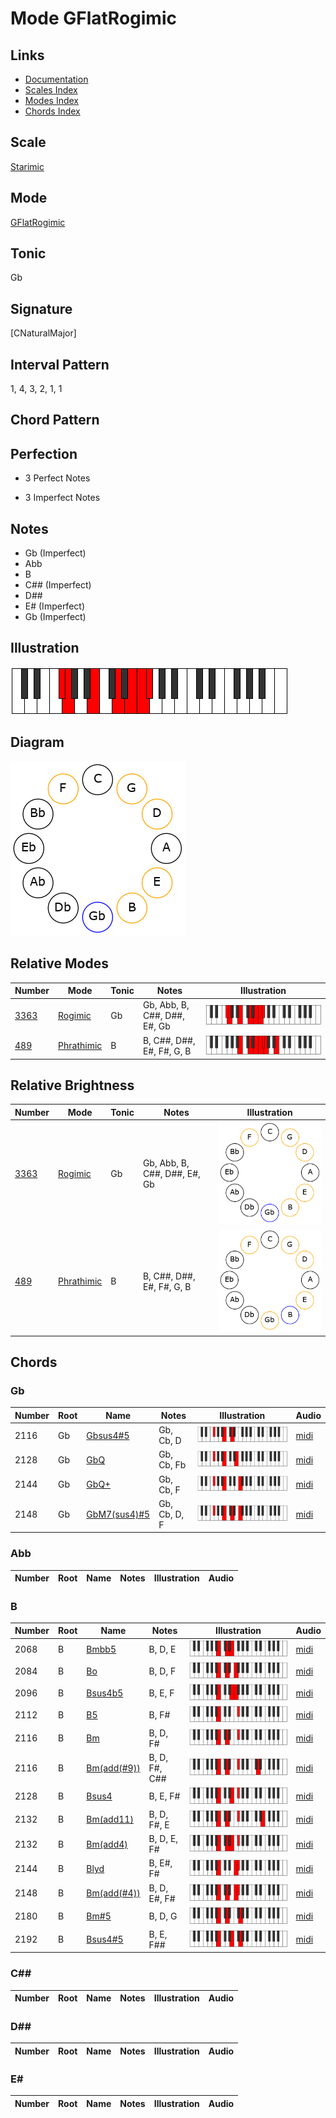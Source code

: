 # Mode GFlatRogimic

## Links

- [Documentation](README.md)
- [Scales Index](Scales.md)
- [Modes Index](Modes.md)
- [Chords Index](Chords.md)

## Scale

[Starimic](ScaleStarimic.md)

## Mode

[GFlatRogimic](ModeGFlatRogimic.md)

## Tonic

Gb

## Signature

[CNaturalMajor]

## Interval Pattern

1, 4, 3, 2, 1, 1

## Chord Pattern



## Perfection

 - 3 Perfect Notes

 - 3 Imperfect Notes

## Notes

- Gb (Imperfect)
- Abb
- B
- C## (Imperfect)
- D##
- E# (Imperfect)
- Gb (Imperfect)

## Illustration

![GFlatRogimic](ModeGFlatRogimic.png)

## Diagram

![GFlatRogimic](CircleModeGFlatRogimic.png)

## Relative Modes

| Number | Mode | Tonic | Notes | Illustration |
|--------|------|-------|-------|--------------|
| [3363](https://ianring.com/musictheory/scales/3363) | [Rogimic](ModeRogimic.md) | Gb | Gb, Abb, B, C##, D##, E#, Gb | ![GFlatRogimic](ModeGFlatRogimic.png) |
| [489](https://ianring.com/musictheory/scales/489) | [Phrathimic](ModePhrathimic.md) | B | B, C##, D##, E#, F#, G, B | ![BNaturalPhrathimic](ModeBNaturalPhrathimic.png) |
## Relative Brightness

| Number | Mode | Tonic | Notes | Illustration |
|--------|------|-------|-------|--------------|
| [3363](https://ianring.com/musictheory/scales/3363) | [Rogimic](ModeRogimic.md) | Gb | Gb, Abb, B, C##, D##, E#, Gb | ![GFlatRogimic](CircleModeGFlatRogimic.png) |
| [489](https://ianring.com/musictheory/scales/489) | [Phrathimic](ModePhrathimic.md) | B | B, C##, D##, E#, F#, G, B | ![BNaturalPhrathimic](CircleModeBNaturalPhrathimic.png) |

## Chords

### Gb

| Number | Root | Name | Notes | Illustration | Audio |
|--------|------|------|-------|--------------|-------|
| 2116 | Gb | [Gbsus4#5](ChordGFlatSuspendedFourthSharpFifth.md) | Gb, Cb, D | ![Gbsus4#5](ChordGFlatSuspendedFourthSharpFifthRootPosition.png) | [midi](ChordGFlatSuspendedFourthSharpFifthRootPosition.mid) |
| 2128 | Gb | [GbQ](ChordGFlatQuartal.md) | Gb, Cb, Fb | ![GbQ](ChordGFlatQuartalRootPosition.png) | [midi](ChordGFlatQuartalRootPosition.mid) |
| 2144 | Gb | [GbQ+](ChordGFlatQuartalAugmented.md) | Gb, Cb, F | ![GbQ+](ChordGFlatQuartalAugmentedRootPosition.png) | [midi](ChordGFlatQuartalAugmentedRootPosition.mid) |
| 2148 | Gb | [GbM7(sus4)#5](ChordGFlatMajorSeventhSuspendedFourthSharpFifth.md) | Gb, Cb, D, F | ![GbM7(sus4)#5](ChordGFlatMajorSeventhSuspendedFourthSharpFifthRootPosition.png) | [midi](ChordGFlatMajorSeventhSuspendedFourthSharpFifthRootPosition.mid) |

### Abb

| Number | Root | Name | Notes | Illustration | Audio |
|--------|------|------|-------|--------------|-------|

### B

| Number | Root | Name | Notes | Illustration | Audio |
|--------|------|------|-------|--------------|-------|
| 2068 | B | [Bmbb5](ChordBNaturalMinorDoubleFlatFifth.md) | B, D, E | ![Bmbb5](ChordBNaturalMinorDoubleFlatFifthRootPosition.png) | [midi](ChordBNaturalMinorDoubleFlatFifthRootPosition.mid) |
| 2084 | B | [Bo](ChordBNaturalDiminished.md) | B, D, F | ![Bo](ChordBNaturalDiminishedRootPosition.png) | [midi](ChordBNaturalDiminishedRootPosition.mid) |
| 2096 | B | [Bsus4b5](ChordBNaturalSuspendedFourthFlatFifth.md) | B, E, F | ![Bsus4b5](ChordBNaturalSuspendedFourthFlatFifthRootPosition.png) | [midi](ChordBNaturalSuspendedFourthFlatFifthRootPosition.mid) |
| 2112 | B | [B5](ChordBNaturalPowerChord.md) | B, F# | ![B5](ChordBNaturalPowerChordRootPosition.png) | [midi](ChordBNaturalPowerChordRootPosition.mid) |
| 2116 | B | [Bm](ChordBNaturalMinor.md) | B, D, F# | ![Bm](ChordBNaturalMinorRootPosition.png) | [midi](ChordBNaturalMinorRootPosition.mid) |
| 2116 | B | [Bm(add(#9))](ChordBNaturalMinorAddSharpNinth.md) | B, D, F#, C## | ![Bm(add(#9))](ChordBNaturalMinorAddSharpNinthRootPosition.png) | [midi](ChordBNaturalMinorAddSharpNinthRootPosition.mid) |
| 2128 | B | [Bsus4](ChordBNaturalSuspendedFourth.md) | B, E, F# | ![Bsus4](ChordBNaturalSuspendedFourthRootPosition.png) | [midi](ChordBNaturalSuspendedFourthRootPosition.mid) |
| 2132 | B | [Bm(add11)](ChordBNaturalMinorAddEleventh.md) | B, D, F#, E | ![Bm(add11)](ChordBNaturalMinorAddEleventhRootPosition.png) | [midi](ChordBNaturalMinorAddEleventhRootPosition.mid) |
| 2132 | B | [Bm(add4)](ChordBNaturalMinorAddFourth.md) | B, D, E, F# | ![Bm(add4)](ChordBNaturalMinorAddFourthRootPosition.png) | [midi](ChordBNaturalMinorAddFourthRootPosition.mid) |
| 2144 | B | [Blyd](ChordBNaturalLydian.md) | B, E#, F# | ![Blyd](ChordBNaturalLydianRootPosition.png) | [midi](ChordBNaturalLydianRootPosition.mid) |
| 2148 | B | [Bm(add(#4))](ChordBNaturalMinorAddSharpFourth.md) | B, D, E#, F# | ![Bm(add(#4))](ChordBNaturalMinorAddSharpFourthRootPosition.png) | [midi](ChordBNaturalMinorAddSharpFourthRootPosition.mid) |
| 2180 | B | [Bm#5](ChordBNaturalMinorSharpFifth.md) | B, D, G | ![Bm#5](ChordBNaturalMinorSharpFifthRootPosition.png) | [midi](ChordBNaturalMinorSharpFifthRootPosition.mid) |
| 2192 | B | [Bsus4#5](ChordBNaturalSuspendedFourthSharpFifth.md) | B, E, F## | ![Bsus4#5](ChordBNaturalSuspendedFourthSharpFifthRootPosition.png) | [midi](ChordBNaturalSuspendedFourthSharpFifthRootPosition.mid) |

### C##

| Number | Root | Name | Notes | Illustration | Audio |
|--------|------|------|-------|--------------|-------|

### D##

| Number | Root | Name | Notes | Illustration | Audio |
|--------|------|------|-------|--------------|-------|

### E#

| Number | Root | Name | Notes | Illustration | Audio |
|--------|------|------|-------|--------------|-------|

